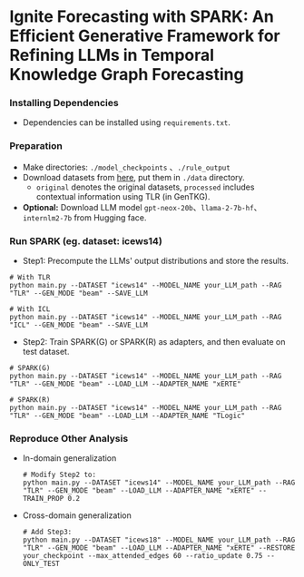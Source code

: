 # Ignite Forecasting with SPARK: An Efficient Generative Framework for Refining LLMs in Temporal Knowledge Graph Forecasting

### Installing Dependencies

- Dependencies can be installed using `requirements.txt`.

### Preparation

- Make directories: `./model_checkpoints` 、`./rule_output`
- Download datasets from [here](https://figshare.com/s/b327c9e306e28b710c9b), put them in  `./data` directory.
  - `original` denotes the original datasets, `processed` includes contextual information using TLR (in GenTKG).
- **Optional:** Download LLM model `gpt-neox-20b`、`llama-2-7b-hf`、`internlm2-7b` from Hugging face.

### Run SPARK (eg. dataset: icews14)

- Step1: Precompute the LLMs' output distributions and store the results.

```shell
# With TLR
python main.py --DATASET "icews14" --MODEL_NAME your_LLM_path --RAG "TLR" --GEN_MODE "beam" --SAVE_LLM

# With ICL
python main.py --DATASET "icews14" --MODEL_NAME your_LLM_path --RAG "ICL" --GEN_MODE "beam" --SAVE_LLM
```

- Step2: Train SPARK(G) or SPARK(R) as adapters, and then evaluate on test dataset.

```shell
# SPARK(G)
python main.py --DATASET "icews14" --MODEL_NAME your_LLM_path --RAG "TLR" --GEN_MODE "beam" --LOAD_LLM --ADAPTER_NAME "xERTE" 

# SPARK(R)
python main.py --DATASET "icews14" --MODEL_NAME your_LLM_path --RAG "TLR" --GEN_MODE "beam" --LOAD_LLM --ADAPTER_NAME "TLogic"

```

### Reproduce Other Analysis

- In-domain generalization

  ```
  # Modify Step2 to:
  python main.py --DATASET "icews14" --MODEL_NAME your_LLM_path --RAG "TLR" --GEN_MODE "beam" --LOAD_LLM --ADAPTER_NAME "xERTE" --TRAIN_PROP 0.2 
  ```
- Cross-domain generalization

  ```
  # Add Step3:
  python main.py --DATASET "icews18" --MODEL_NAME your_LLM_path --RAG "TLR" --GEN_MODE "beam" --LOAD_LLM --ADAPTER_NAME "xERTE" --RESTORE your_checkpoint --max_attended_edges 60 --ratio_update 0.75 --ONLY_TEST
  ```
